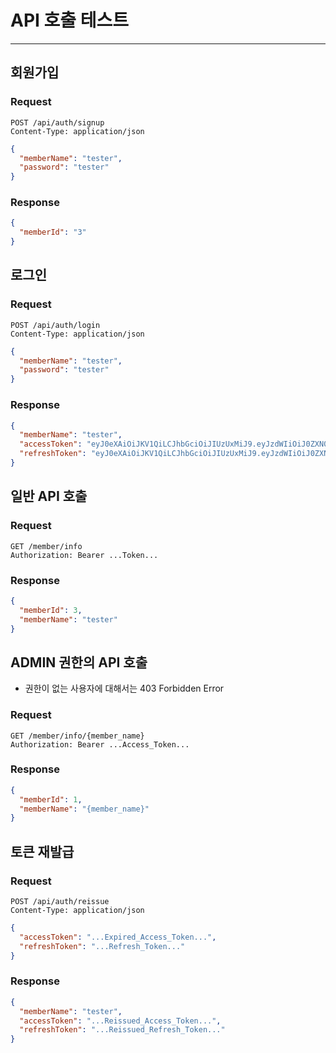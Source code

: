# API 호출 테스트

-----------------------------------------


## 회원가입
### Request
```HTTP
POST /api/auth/signup
Content-Type: application/json
```
```json
{
  "memberName": "tester",
  "password": "tester"
}
```
### Response
```json
{
  "memberId": "3"
}
```


## 로그인
### Request
```HTTP
POST /api/auth/login
Content-Type: application/json
```
```json
{
  "memberName": "tester", 
  "password": "tester"
}
```
### Response
```json
{
  "memberName": "tester",
  "accessToken": "eyJ0eXAiOiJKV1QiLCJhbGciOiJIUzUxMiJ9.eyJzdWIiOiJ0ZXN0ZXIiLCJhdXRoIjoiUk9MRV9NRU1CRVIiLCJpYXQiOjE2ODk2NzM1NzYsImV4cCI6MTY4OTY3NTM3Nn0.TJnNMLPjw-cv0v-OJr4bhnKO7iLcAK31oLivApzalLAYxOd8MOFqRaC5SFXwCkRKZDTiYlrOaD_ikyupDSUPTw",
  "refreshToken": "eyJ0eXAiOiJKV1QiLCJhbGciOiJIUzUxMiJ9.eyJzdWIiOiJ0ZXN0ZXIiLCJhdXRoIjoiUk9MRV9NRU1CRVIiLCJpYXQiOjE2ODk2NzM1NzYsImV4cCI6MTY5MDI3ODM3Nn0.LbsZxFKduiYapLsP-pg83POtNRAFzcQVD6T83Cn5DXE1mJ5qORtcydwv3uiufw4T-aEV7hwptPeGFErd54wp2A"
}
```


## 일반 API 호출
### Request
```HTTP
GET /member/info
Authorization: Bearer ...Token...
```
### Response
```json
{
  "memberId": 3,
  "memberName": "tester"
}
```


## ADMIN 권한의 API 호출
- 권한이 없는 사용자에 대해서는 403 Forbidden Error
### Request
```HTTP
GET /member/info/{member_name}
Authorization: Bearer ...Access_Token...
```
### Response
```json
{
  "memberId": 1,
  "memberName": "{member_name}"
}
```


## 토큰 재발급
### Request
```HTTP
POST /api/auth/reissue 
Content-Type: application/json
```
```json
{
  "accessToken": "...Expired_Access_Token...",
  "refreshToken": "...Refresh_Token..."
}
```
### Response
```json
{
  "memberName": "tester",
  "accessToken": "...Reissued_Access_Token...",
  "refreshToken": "...Reissued_Refresh_Token..."
}
```
